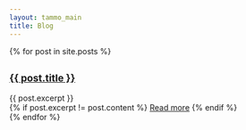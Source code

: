 ```yaml
---
layout: tammo_main
title: Blog
---
```


<div class="posts">
  {% for post in site.posts %}
    <article class="post">
      <h1><small><a href="{{ site.baseurl }}{{ post.url }}">{{ post.title }}</a></small></h1>
      <div class="entry">
        {{ post.excerpt }}
      </div>
	{% if post.excerpt != post.content %}
    <a href="{{ site.baseurl }}{{ post.url }}">Read more</a>
	{% endif %}
    </article>
  {% endfor %}
</div>
